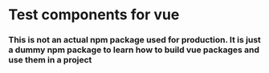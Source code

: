 # Test components for vue

### This is not an actual npm package used for production. It is just a dummy npm package to learn how to build vue packages and use them in a project